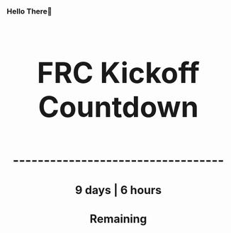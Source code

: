 ### Hello There👋

<!---START-TIMER--->
<h3 align='center' style='font-size: 64px;'>FRC Kickoff Countdown</h3>
<h3 align='center' style='font-size: 30px;'>----------------------------------</h3>
<h3 align='center' style='font-size: 25px;'>9 days | 6 hours</h3>
<h3 align='center' style='font-size: 25px;'>Remaining</h3>
<!---END-TIMER--->
